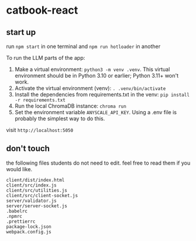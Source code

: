# catbook-react

## start up

run `npm start` in one terminal and `npm run hotloader` in another

To run the LLM parts of the app:
1. Make a virtual environment: `python3 -m venv .venv`. This virtual environment should be in Python 3.10 or earlier; Python 3.11+ won't work.
2. Activate the virtual environment (venv): `. .venv/bin/activate`
3. Install the dependencies from requirements.txt in the venv: `pip install -r requirements.txt`
4. Run the local ChromaDB instance: `chroma run`
5. Set the environment variable `ANYSCALE_API_KEY`. Using a .env file is probably the simplest way to do this.

visit `http://localhost:5050`

## don't touch

the following files students do not need to edit. feel free to read them if you would like.

```
client/dist/index.html
client/src/index.js
client/src/utilities.js
client/src/client-socket.js
server/validator.js
server/server-socket.js
.babelrc
.npmrc
.prettierrc
package-lock.json
webpack.config.js
```

